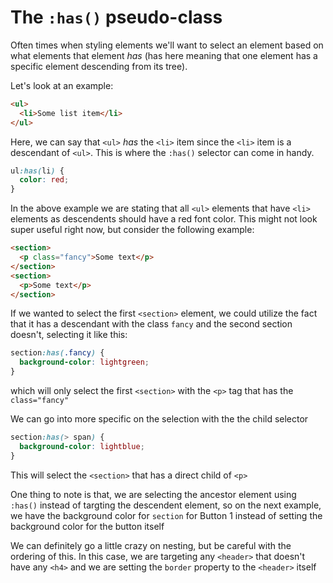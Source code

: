 # The `:has()` pseudo-class

Often times when styling elements we'll want to select an element based on what elements that element _has_ (has here meaning that one element has a specific element descending from its tree).

Let's look at an example:

```html
<ul>
  <li>Some list item</li>
</ul>
```

Here, we can say that `<ul>` _has_ the `<li>` item since the `<li>` item is a descendant of `<ul>`. This is where the `:has()` selector can come in handy.

```css
ul:has(li) {
  color: red;
}
```

In the above example we are stating that all `<ul>` elements that have `<li>` elements as descendents should have a red font color. This might not look super useful right now, but consider the following example:

```html
<section>
  <p class="fancy">Some text</p>
</section>
<section>
  <p>Some text</p>
</section>
```

If we wanted to select the first `<section>` element, we could utilize the fact that it has a descendant with the class `fancy` and the second section doesn't, selecting it like this:

```css
section:has(.fancy) {
  background-color: lightgreen;
}
```

which will only select the first `<section>` with the `<p>` tag that has the `class="fancy"`

We can go into more specific on the selection with the the child selector

```css
section:has(> span) {
  background-color: lightblue;
}
```

This will select the `<section>` that has a direct child of `<p>`

One thing to note is that, we are selecting the ancestor element using `:has()` instead of targting the descendent element, so on the next example, we have the background color for `section` for Button 1 instead of setting the background color for the button itself

We can definitely go a little crazy on nesting, but be careful with the ordering of this. In this case, we are targeting any `<header>` that doesn't have any `<h4>` and we are setting the `border` property to the `<header>` itself
